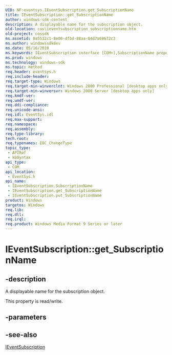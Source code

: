 ```yaml
---
UID: NF:eventsys.IEventSubscription.get_SubscriptionName
title: IEventSubscription::get_SubscriptionName
author: windows-sdk-content
description: A displayable name for the subscription object.
old-location: cos\ieventsubscription_subscriptionname.htm
old-project: cossdk
ms.assetid: 0a5532c1-8e06-4fbd-88aa-04d7a69672c3
ms.author: windowssdkdev
ms.date: 05/16/2018
ms.keywords: IEventSubscription interface [COM+],SubscriptionName property, IEventSubscription.SubscriptionName, IEventSubscription.get_SubscriptionName, IEventSubscription::SubscriptionName, IEventSubscription::get_SubscriptionName, IEventSubscription::put_SubscriptionName, SubscriptionName property [COM+], SubscriptionName property [COM+],IEventSubscription interface, cos.ieventsubscription_subscriptionname, eventsys/IEventSubscription::SubscriptionName, eventsys/IEventSubscription::get_SubscriptionName, eventsys/IEventSubscription::put_SubscriptionName, get_SubscriptionName
ms.prod: windows
ms.technology: windows-sdk
ms.topic: method
req.header: eventsys.h
req.include-header: 
req.target-type: Windows
req.target-min-winverclnt: Windows 2000 Professional [desktop apps only]
req.target-min-winversvr: Windows 2000 Server [desktop apps only]
req.kmdf-ver: 
req.umdf-ver: 
req.ddi-compliance: 
req.unicode-ansi: 
req.idl: EventSys.idl
req.max-support: 
req.namespace: 
req.assembly: 
req.type-library: 
tech.root: 
req.typenames: EOC_ChangeType
topic_type:
 - APIRef
 - kbSyntax
api_type:
 - COM
api_location:
 - EventSys.h
api_name:
 - IEventSubscription.SubscriptionName
 - IEventSubscription.get_SubscriptionName
 - IEventSubscription.put_SubscriptionName
product: Windows
targetos: Windows
req.lib: 
req.dll: 
req.irql: 
req.product: Windows Media Format 9 Series or later
---
```


# IEventSubscription::get_SubscriptionName


## -description


A displayable name for the subscription object.

This property is read/write.


## -parameters


## -see-also




<a href="https://msdn.microsoft.com/ce3f9f7e-3d0a-445f-b3db-671ee595aedf">IEventSubscription</a>
 

 


